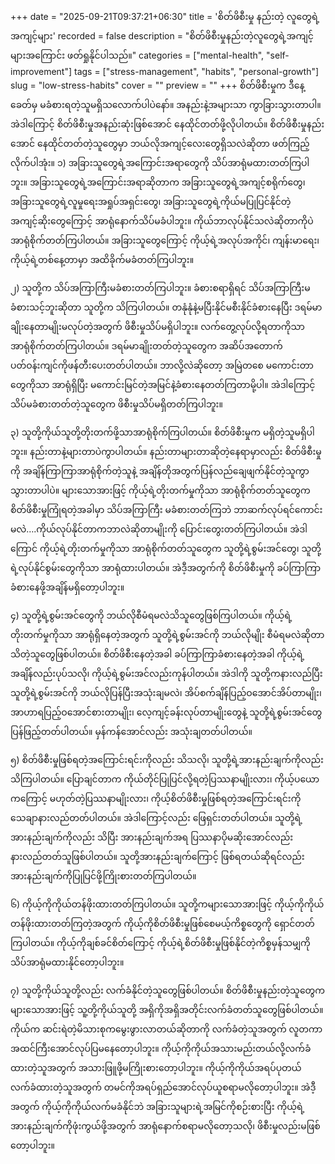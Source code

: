 +++
date = "2025-09-21T09:37:21+06:30"
title = 'စိတ်ဖိစီးမှု နည်းတဲ့ လူတွေရဲ့အကျင့်များ'
recorded = false
description = "စိတ်ဖိစီးမှုနည်းတဲ့လူတွေရဲ့အကျင့်များအကြောင်း ဖတ်ရှုနိုင်ပါသည်။"
categories = ["mental-health", "self-improvement"]
tags = ["stress-management", "habits", "personal-growth"]
slug = "low-stress-habits"
cover = ""
preview = ""
+++
စိတ်ဖိစီးမှုက ဒီနေ့ခေတ်မှ မခံစားရတဲ့သူမရှိသလောက်ပါပဲနော်။ အနည်းနဲ့အများသာ ကွာခြားသွားတာပါ။ အဲဒါကြောင့် စိတ်ဖိစီးမှုအနည်းဆုံးဖြစ်အောင် နေထိုင်တတ်ဖို့လိုပါတယ်။ စိတ်ဖိစီးမှုနည်းအောင် နေထိုင်တတ်တဲ့သူတွေမှာ ဘယ်လိုအကျင့်လေးတွေရှိသလဲဆိုတာ ဖတ်ကြည့်လိုက်ပါအုံး။
၁) အခြားသူတွေရဲ့အကြောင်းအရာတွေကို သိပ်အာရုံမထားတတ်ကြပါဘူး။
အခြားသူတွေရဲ့အကြောင်းအရာဆိုတာက အခြားသူတွေရဲ့အကျင့်စရိုက်တွေ၊ အခြားသူတွေရဲ့လူမှုရေးအရှုပ်အရှင်းတွေ၊ အခြားသူတွေရဲ့ကိုယ်မပြုပြင်နိုင်တဲ့အကျင့်ဆိုးတွေကြောင့် အာရုံနောက်သိပ်မခံပါဘူး။ ကိုယ်ဘာလုပ်နိုင်သလဲဆိုတာကိုပဲ အာရုံစိုက်တတ်ကြပါတယ်။ အခြားသူတွေကြောင့် ကိုယ့်ရဲ့အလုပ်အကိုင်၊ ကျန်းမာရေး၊ ကိုယ့်ရဲ့တစ်နေ့တာမှာ အထိခိုက်မခံတတ်ကြပါဘူး။

၂) သူတို့က သိပ်အကြာကြီးမခံစားတတ်ကြပါဘူး။
ခံစားစရာရှိရင် သိပ်အကြာကြီးမခံစားသင့်ဘူးဆိုတာ သူတို့က သိကြပါတယ်။ တနုံနုံနဲ့မပြီးနိုင်မစီးနိုင်ခံစားနေပြီး
ဒရမ်မာချိုးနေတာမျိုးမလုပ်တဲ့အတွက် ဖိစီးမှုသိပ်မရှိပါဘူး။ လက်တွေ့လုပ်လို့ရတာကိုသာ အာရုံစိုက်တတ်ကြပါတယ်။ ဒရမ်မာချိုးတတ်တဲ့သူတွေက အဆိပ်အတောက်ပတ်ဝန်းကျင်ကိုဖန်တီးပေးတတ်ပါတယ်။ ဘာလို့လဲဆိုတော့ အမြဲတစေ မကောင်းတာတွေကိုသာ အာရုံရှိပြီး မကောင်းမြင်တဲ့အမြင်နဲ့ခံစားနေတတ်ကြတာမို့ပါ။ အဲဒါကြောင့် သိပ်မခံစားတတ်တဲ့သူတွေက ဖိစီးမှုသိပ်မရှိတတ်ကြပါဘူး။

၃) သူတို့ကိုယ်သူတို့တိုးတက်ဖို့သာအာရုံစိုက်ကြပါတယ်။
စိတ်ဖိစီးမှုက မရှိတဲ့သူမရှိပါဘူး။ နည်းတာနဲ့များတာပဲကွာပါတယ်။ နည်းတာများတာဆိုတဲ့နေရာမှာလည်း စိတ်ဖိစီးမှုကို အချိန်ကြာကြာအာရုံစိုက်တဲ့သူနဲ့ အချိန်တိုအတွက်ပြန်လည်ချေဖျက်နိုင်တဲ့သူကွာသွားတာပါပဲ။ များသောအားဖြင့် ကိုယ့်ရဲ့တိုးတက်မှုကိုသာ အာရုံစိုက်တတ်သူတွေက စိတ်ဖိစီးမှုကြုံရတဲ့အခါမှာ သိပ်အကြာကြီး မခံစားတတ်ကြဘဲ ဘာဆက်လုပ်ရင်ကောင်းမလဲ….ကိုယ်လုပ်နိုင်တာကဘာလဲဆိုတာမျိုးကို ပြောင်းတွေးတတ်ကြပါတယ်။ အဲဒါကြောင် ကိုယ့်ရဲ့တိုးတက်မှုကိုသာ အာရုံစိုက်တတ်သူတွေက သူတို့ရဲ့စွမ်းအင်တွေ၊ သူတို့ရဲ့လုပ်နိုင်စွမ်းတွေကိုသာ အာရုံထားပါတယ်။ အဲဒီ့အတွက်ကို စိတ်ဖိစီးမှုကို ခပ်ကြာကြာခံစားနေဖို့အချိန်မရှိတော့ပါဘူး။

၄) သူတို့ရဲ့စွမ်းအင်တွေကို ဘယ်လိုစီမံရမလဲသိသူတွေဖြစ်ကြပါတယ်။
ကိုယ့်ရဲ့တိုးတက်မှုကိုသာ အာရုံရှိနေတဲ့အတွက် သူတို့ရဲ့စွမ်းအင်ကို ဘယ်လိုမျိုး စီမံရမလဲဆိုတာ သိတဲ့သူတွေဖြစ်ပါတယ်။ စိတ်ဖိစီးနေတဲ့အခါ ခပ်ကြာကြာခံစားနေတဲ့အခါ ကိုယ့်ရဲ့အချိန်လည်းပုပ်သလို၊ ကိုယ့်ရဲ့စွမ်းအင်လည်းကုန်ပါတယ်။ အဲဒါကို သူတို့ကနားလည်ပြီး သူတို့ရဲ့စွမ်းအင်ကို ဘယ်လိုပြန်ပြီးအသုံးချမလဲ၊ အိပ်စက်ချိန်ပြည့်ဝအောင်အိပ်တာမျိုး၊ အာဟာရပြည့်ဝအောင်စားတာမျိုး၊ လေ့ကျင့်ခန်းလုပ်တာမျိုးတွေနဲ့ သူတို့ရဲ့စွမ်းအင်တွေပြန်ဖြည့်တတ်ပါတယ်။ မှန်ကန်အောင်လည်း အသုံးချတတ်ပါတယ်။

၅) စိတ်ဖိစီးမှုဖြစ်ရတဲ့အကြောင်းရင်းကိုလည်း သိသလို၊ သူတို့ရဲ့အားနည်းချက်ကိုလည်း သိကြပါတယ်။
ပြောချင်တာက ကိုယ်တိုင်ပြုပြင်လို့ရတဲ့ပြဿနာမျိုးလား၊ ကိုယ့်ပယောကကြောင့် မဟုတ်တဲ့ပြဿနာမျိုးလား၊ ကိုယ့်စိတ်ဖိစီးမှုဖြစ်ရတဲ့အကြောင်းရင်းကိုသေချာနားလည်တတ်ပါတယ်။ အဲဒါကြောင့်လည်း ဖြေရှင်းတတ်ပါတယ်။ သူတို့ရဲ့အားနည်းချက်ကိုလည်း သိပြီး အားနည်းချက်အရ ပြဿနာပိုမဆိုးအောင်လည်း နားလည်တတ်သူဖြစ်ပါတယ်။ သူတို့အားနည်းချက်ကြောင့် ဖြစ်ရတယ်ဆိုရင်လည်း အားနည်းချက်ကိုပြုပြင်ဖို့ကြိုးစားတတ်ကြပါတယ်။

၆) ကိုယ့်ကိုကိုယ်တန်ဖိုးထားတတ်ကြပါတယ်။
သူတို့ကများသောအားဖြင့် ကိုယ့်ကိုကိုယ်တန်ဖိုးထားတတ်ကြတဲ့အတွက် ကိုယ့်ကိုစိတ်ဖိစီးမှုဖြစ်စေမယ့်ကိစ္စတွေကို ရှောင်တတ်ကြပါတယ်။ ကိုယ့်ကိုချစ်ခင်စိတ်ကြောင့် ကိုယ့်ရဲ့စိတ်ဖိစီးမှုဖြစ်နိုင်တဲ့ကိစ္စမှန်သမျှကို သိပ်အာရုံမထားနိုင်တော့ပါဘူး။

၇) သူတို့ကိုယ်သူတို့လည်း လက်ခံနိုင်တဲ့သူတွေဖြစ်ပါတယ်။
စိတ်ဖိစီးမှုနည်းတဲ့သူတွေက များသောအားဖြင့် သူ့တို့ကိုယ်သူတို့ အရှိကိုအရှိအတိုင်းလက်ခံတတ်သူတွေဖြစ်ပါတယ်။ ကိုယ်က ဆင်းရဲတဲ့မိသားစုကမွေးဖွားလာတယ်ဆိုတာကို လက်ခံတဲ့သူအတွက် လူတကာအထင်ကြီးအောင်လုပ်ပြမနေတော့ပါဘူး။ ကိုယ့်ကိုကိုယ်အသားမည်းတယ်လို့လက်ခံထားတဲ့သူအတွက် အသားဖြူဖို့မကြိုးစားတော့ပါဘူး။ ကိုယ့်ကိုကိုယ်အရပ်ပုတယ်လက်ခံထားတဲ့သူအတွက် တမင်ကိုအရပ်ရှည်အောင်လုပ်ယူစရာမလိုတော့ပါဘူး။ အဲဒီ့အတွက် ကိုယ့်ကိုကိုယ်လက်မခံနိုင်ဘဲ အခြားသူများရဲ့အမြင်ကိုစဉ်းစားပြီး ကိုယ့်ရဲ့အားနည်းချက်ကိုဖုံးကွယ်ဖို့အတွက် အာရုံနောက်စရာမလိုတော့သလို၊ ဖိစီးမှုလည်းမဖြစ်တော့ပါဘူး။ 
